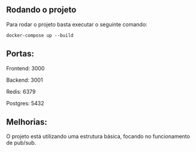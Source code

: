 ## Rodando o projeto

Para rodar o projeto basta executar o seguinte comando:

```
docker-compose up --build
```

## Portas: 

Frontend: 3000

Backend: 3001

Redis: 6379

Postgres: 5432

## Melhorias: 

O projeto está utilizando uma estrutura básica, focando no funcionamento de pub/sub. 

